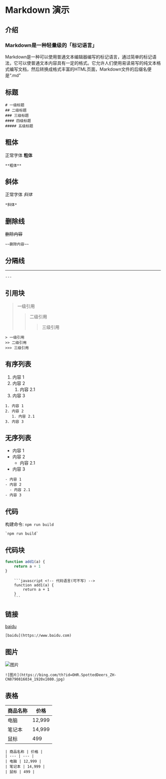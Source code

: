 # Markdown 演示

## 介绍

### Markdown是一种轻量级的「标记语言」

Markdown是一种可以使用普通文本编辑器编写的标记语言，通过简单的标记语法，它可以使普通文本内容具有一定的格式。它允许人们使用易读易写的纯文本格式编写文档，然后转换成格式丰富的HTML页面，Markdown文件的后缀名便是“.md”

## 标题

```
# 一级标题
## 二级标题
### 三级标题
#### 四级标题
##### 五级标题
```
## 粗体

正常字体 **粗体**

```
**粗体**
```

## 斜体

正常字体 *斜体*

```
*斜体*
```

## 删除线

~~删除内容~~

```
~~删除内容~~
```
## 分隔线
---
```
---
```

## 引用块

> 一级引用
>> 二级引用
>>> 三级引用

```
> 一级引用
>> 二级引用
>>> 三级引用
```

## 有序列表
1. 内容 1
2. 内容 2
   1. 内容 2.1
3. 内容 3

```
1. 内容 1
2. 内容 2
   1. 内容 2.1
3. 内容 3
```

## 无序列表
- 内容 1
- 内容 2
  - 内容 2.1
- 内容 3

```
- 内容 1
- 内容 2
  - 内容 2.1
- 内容 3
```

## 代码
构建命令: `npm run build`
```
`npm run build`
```

## 代码块
```javascript <!-- 代码语言(可不写) -->
function add1(a) {
    return a + 1
}
```

```
    ```javascript <!-- 代码语言(可不写) -->
    function add1(a) {
        return a + 1
    }
    ```
```

## 链接
[baidu](https://www.baidu.com)
```
[baidu](https://www.baidu.com)
```

## 图片
![图片](https://bing.com/th?id=OHR.SpottedDeers_ZH-CN8790816034_1920x1080.jpg)
```
![图片](https://bing.com/th?id=OHR.SpottedDeers_ZH-CN8790816034_1920x1080.jpg)
```

## 表格
| 商品名称 | 价格 |
| --- | --- |
| 电脑 | 12,999 |
| 笔记本 | 14,999 |
| 鼠标 | 499 |
```
| 商品名称 | 价格 |
| --- | --- |
| 电脑 | 12,999 |
| 笔记本 | 14,999 |
| 鼠标 | 499 |
```
